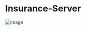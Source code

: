 # Insurance-Server
![image](https://user-images.githubusercontent.com/60809936/152491605-2fc4d823-58b3-4e89-a4d6-2b4754427435.png)

